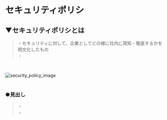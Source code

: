 # セキュリティポリシ

## ▼セキュリティポリシとは
>・セキュリティに対して、企業としてどの様に社内に周知・徹底するかを明文化したもの<br>
>・<br>
<br>

![security_policy_image](https://user-images.githubusercontent.com/81621944/229360985-a152fe73-6a77-48b9-bf38-acf83d71866e.jpg)<br>
<br>

### ●見出し
>・<br>
>・<br>
<br>

